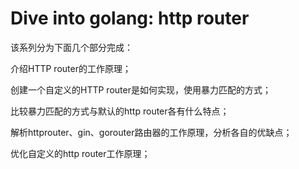 # Dive into golang: http router

该系列分为下面几个部分完成：

介绍HTTP router的工作原理；

创建一个自定义的HTTP router是如何实现，使用暴力匹配的方式；

比较暴力匹配的方式与默认的http router各有什么特点；

解析httprouter、gin、gorouter路由器的工作原理，分析各自的优缺点；

优化自定义的http router工作原理；


